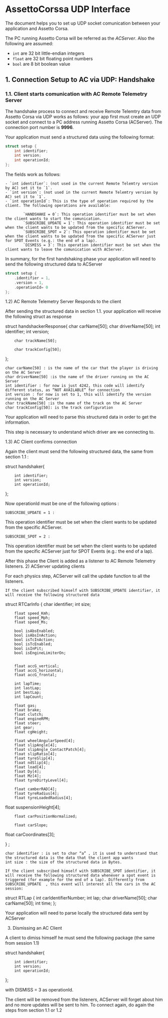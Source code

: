 # AssettoCorssa UDP Interface
The document helps you to set up UDP socket comunication between your application 
and Assetto Corsa. 

The PC running Assetto Corsa will be referred as the *ACServer*. Also the following
are assumed:
- `int` are 32 bit little-endian integers
- `float` are 32 bit floating point numbers
- `bool` are 8 bit boolean value

## 1. Connection Setup to AC via UDP: Handshake

### 1.1. Client starts comunication with AC Remote Telemetry Server

The handshake process to connect and receive Remote Telemtry data from Assetto 
Corsa via UDP works as follows: your app first must create an UDP socket and 
connect to a PC address running Assetto Corsa (ACServer). The connection port 
number is **9996**.

Your application must send a structured data using the following format:

```c
struct setup {
    int identifier;
    int version;
    int operationId;
};
```

The fields work as follows:

    - `int identifier`: (not used in the current Remote Telemtry version by AC) set it to `1`.
    - `int version`: (not used in the current Remote Telemtry version by AC) set it to `1`.
    - `int operationId`: This is the type of operation required by the client. The following operations are available:
    
            `HANDSHAKE = 0`: This operation identifier must be set when the client wants to start the comunication.
            `SUBSCRIBE_UPDATE = 1`: This operation identifier must be set when the client wants to be updated from the specific ACServer.
            `SUBSCRIBE_SPOT = 2`: This operation identifier must be set when the client wants to be updated from the specific ACServer just for SPOT Events (e.g.: the end of a lap).
            `DISMISS = 3`: This operation identifier must be set when the client wants to leave the comunication with ACServer.

In summary, for the first handshaking phase your application will need to send the following structured data to ACServer

```c
struct setup {
    .identifier = 1,
    .version = 1,
    .operationId= 0
};
```

1.2) AC Remote Telemetry Server Responds to the client

After sending the structured data in section 1.1. your application will receive the following struct as response

struct handshackerResponse{
        char carName[50];
        char driverName[50];
        int identifier;
        int version;

        char trackName[50];

        char trackConfig[50];
};

    char carName[50] : is the name of the car that the player is driving on the AC Server
    char driverName[50] :is the name of the driver running on the AC Server
    int identifier : for now is just 4242, this code will identify different status, as “NOT AVAILABLE” for connection
    int version : for now is set to 1, this will identify the version running on the AC Server
    char trackName[50] :is the name of the track on the AC Server
    char trackConfig[50]: is the track configuration

Your application will need to parse this structured data in order to get the information.

This step is necessary to understand which driver are we connecting to.

1.3) AC Client confirms connection

Again the client must send the following structured data, the same from section 1.1 :

struct handshaker{

        int identifier;
        int version;
        int operationId;
};

Now operationId must be one of the following options :

    SUBSCRIBE_UPDATE = 1 :

This operation identifier must be set when the client wants to be updated from the specific ACServer.

    SUBSCRIBE_SPOT = 2 :

This operation identifier must be set when the client wants to be updated from the specific ACServer just for SPOT Events (e.g.: the end of a lap).

After this phase the Client is added as a listener to AC Remote Telemetry listeners.
2) ACServer updating clients

For each physics step, ACServer will call the update function to all the listeners.

    If the client subscribed himself with SUBSCRIBE_UPDATE identifier, it will receive the following structured data


struct RTCarInfo
{
        char identifier;
        int size;

        float speed_Kmh;
        float speed_Mph;
        float speed_Ms;

        bool isAbsEnabled;
        bool isAbsInAction;
        bool isTcInAction;
        bool isTcEnabled;
        bool isInPit;
        bool isEngineLimiterOn;


        float accG_vertical;
        float accG_horizontal;
        float accG_frontal;

        int lapTime;
        int lastLap;
        int bestLap;
        int lapCount;

        float gas;
        float brake;
        float clutch;
        float engineRPM;
        float steer;
        int gear;
        float cgHeight;

        float wheelAngularSpeed[4];
        float slipAngle[4];
        float slipAngle_ContactPatch[4];
        float slipRatio[4];
        float tyreSlip[4];
        float ndSlip[4];
        float load[4];
        float Dy[4];
        float Mz[4];
        float tyreDirtyLevel[4];

        float camberRAD[4];
        float tyreRadius[4];
        float tyreLoadedRadius[4];

float suspensionHeight[4];

        float carPositionNormalized;

        float carSlope;

float carCoordinates[3];

} ;

    char identifier : is set to char “a” , it is used to understand that the structured data is the data that the client app wants
    int size : the size of the structured data in Bytes.

    If the client subscribed himself with SUBSCRIBE_SPOT identifier, it will receive the following structured data whenever a spot event is triggered (for example for the end of a lap). Differently from SUBSCRIBE_UPDATE  , this event will interest all the cars in the AC session:

struct RTLap
{
        int carIdentifierNumber;
        int lap;
        char driverName[50];
        char carName[50];
        int time;
};

Your application will need to parse locally the structured data sent by ACServer

3) Dismissing an AC Client

A client to dimiss himself he must send the following package (the same from session 1.1)

struct handshaker{

        int identifier;
        int version;
        int operationId;
};

with DISMISS = 3  as operationId.

The client will be removed from the listeners, ACServer will forget about him and no more updates will be sent to him. To connect again, do again the steps from section 1.1 or 1.2 
